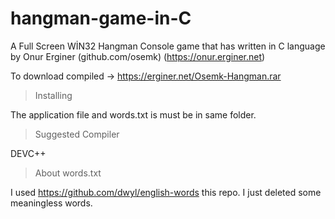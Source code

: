# hangman-game-in-C

A Full Screen WİN32 Hangman Console game that has written in C language by Onur Erginer (github.com/osemk) (https://onur.erginer.net)

To download compiled -> https://erginer.net/Osemk-Hangman.rar


> Installing

The application file and words.txt is must be in same folder.

> Suggested Compiler

DEVC++ 


> About words.txt

I used https://github.com/dwyl/english-words this repo. I just deleted some meaningless words.




